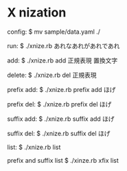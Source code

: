 X nization
==================================

config:
    $ mv sample/data.yaml ./

run:
    $ ./xnize.rb あれなあれがあれであれ

add:
    $ ./xnize.rb add 正規表現 置換文字

delete:
    $ ./xnize.rb del 正規表現

prefix add:
    $ ./xnize.rb prefix add ほげ

prefix del:
    $ ./xnize.rb prefix del ほげ

suffix add:
    $ ./xnize.rb suffix add ほげ

suffix del:
    $ ./xnize.rb suffix del ほげ

list:
    $ ./xnize.rb list

prefix and suffix list
    $ ./xinze.rb xfix list

